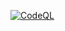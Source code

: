 [![CodeQL](https://github.com/christ-off/christ-off.github.io/actions/workflows/codeql-analysis.yml/badge.svg)](https://github.com/christ-off/christ-off.github.io/actions/workflows/codeql-analysis.yml)
